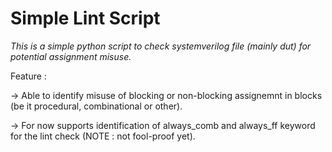 # Simple Lint Script
*This is a simple python script to check systemverilog file (mainly dut) for potential assignment misuse.*

Feature : 

-> Able to identify misuse of blocking or non-blocking assignemnt in blocks (be it procedural, combinational or other).

-> For now supports identification of always_comb and always_ff keyword for the lint check (NOTE : not fool-proof yet).

